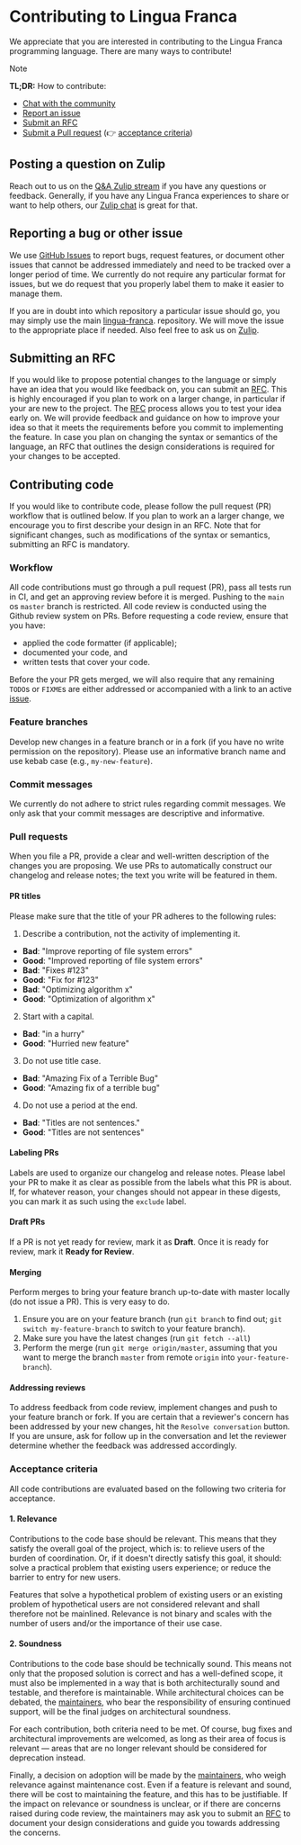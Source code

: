 # Contributing to Lingua Franca

We appreciate that you are interested in contributing to the Lingua Franca
programming language. There are many ways to contribute!

> [!NOTE]
> **TL;DR:** How to contribute:
> - [Chat with the community](https://lf-lang.zulipchat.com/)
> - [Report an issue](https://github.com/lf-lang/lingua-franca/issues)
> - [Submit an RFC](https://github.com/lf-lang/rfcs)
> - [Submit a Pull request](https://github.com/lf-lang/lingua-franca/pulls) (👉 [acceptance criteria](#acceptance))

## Posting a question on Zulip

Reach out to us on the [Q&A Zulip stream](https://lf-lang.zulipchat.com/#narrow/stream/399899-Q.26A) if you have any questions or feedback.
Generally, if you have any Lingua Franca experiences to share or want to help others, our [Zulip chat](https://lf-lang.zulipchat.com/) is great for that.

## Reporting a bug or other issue

We use [GitHub Issues](https://docs.github.com/en/issues/tracking-your-work-with-issues/about-issues) to report bugs, request features, or document other issues that cannot be addressed immediately and need to be tracked over a longer period of time. We currently do not require any particular format for issues, but we do request that you properly label them to make it easier to manage them.

If you are in doubt into which repository a particular issue should go, you may simply use the main [lingua-franca](https://github.com/lf-lang/lingua-franca).
repository. We will move the issue to the appropriate place if needed. Also feel free to ask us on [Zulip](https://lf-lang.zulipchat.com/#narrow/stream/399899-Q.26A).

## Submitting an RFC

If you would like to propose potential changes to the language or simply have an idea that you would like feedback on, you can submit an [RFC](https://github.com/lf-lang/rfcs). This is highly encouraged if you plan to work on a larger change, in particular if your are new to the project.
The [RFC](https://github.com/lf-lang/rfcs) process allows you to test your idea early on. We will provide feedback and guidance on how to improve your idea so that it meets the requirements before you commit to implementing the feature.
In case you plan on changing the syntax or semantics of the language, an RFC that outlines the design considerations is required for your changes to be accepted.

## Contributing code

If you would like to contribute code, please follow the pull request (PR) workflow that is outlined below. If you plan to work an a larger change, we encourage you to first describe your design in an RFC. Note that for significant changes, such as modifications of the syntax or semantics, submitting an RFC is mandatory.

### Workflow
All code contributions must go through a pull request (PR), pass all tests run in CI, and get an approving review before it is merged. Pushing to the `main` os `master` branch is restricted. All code review is conducted using the Github review system on PRs. Before requesting a code review, ensure that you have:
- applied the code formatter (if applicable);
- documented your code, and
- written tests that cover your code.

Before the your PR gets merged, we will also require that any remaining `TODO`s or `FIXME`s are either addressed or accompanied with a link to an active [issue](#reporting-a-bug-or-an-issue).

### Feature branches
Develop new changes in a feature branch or in a fork (if you have no write permission on the repository). Please use an informative branch name and use kebab case (e.g., `my-new-feature`).

### Commit messages
We currently do not adhere to strict rules regarding commit messages. We only ask that your commit messages are descriptive and informative.

### Pull requests
When you file a PR, provide a clear and well-written description of the changes you are proposing. We use PRs to automatically construct our changelog and release notes; the text you write will be featured in them.

#### PR titles
Please make sure that the title of your PR adheres to the following rules:
1. Describe a contribution, not the activity of implementing it.
  - **Bad**: "Improve reporting of file system errors"
  - **Good**: "Improved reporting of file system errors"
  - **Bad**: "Fixes #123"
  - **Good**: "Fix for #123"
  - **Bad**: "Optimizing algorithm x"
  - **Good**: "Optimization of algorithm x"
2. Start with a capital.
  - **Bad**: "in a hurry"
  - **Good**: "Hurried new feature"
3. Do not use title case.
  - **Bad**: "Amazing Fix of a Terrible Bug"
  - **Good**: "Amazing fix of a terrible bug"
4. Do not use a period at the end.
  - **Bad**: "Titles are not sentences."
  - **Good**: "Titles are not sentences"

#### Labeling PRs
Labels are used to organize our changelog and release notes. Please label your PR to make it as clear as possible from the labels what this PR is about. If, for whatever reason, your changes should not appear in these digests, you can mark it as such using the `exclude` label.

#### Draft PRs
If a PR is not yet ready for review, mark it as **Draft**. Once it is ready for review, mark it **Ready for Review**.

#### Merging
Perform merges to bring your feature branch up-to-date with master locally (do not issue a PR). This is very easy to do.
1. Ensure you are on your feature branch (run `git branch` to find out; `git switch my-feature-branch` to switch to your feature branch).
2. Make sure you have the latest changes (run `git fetch --all`)
3. Perform the merge (run `git merge origin/master`, assuming that you want to merge the branch `master` from remote `origin` into `your-feature-branch`).

#### Addressing reviews
To address feedback from code review, implement changes and push to your feature branch or fork. If you are certain that a reviewer's concern has been addressed by your new changes, hit the `Resolve conversation` button. If you are unsure, ask for follow up in the conversation and let the reviewer determine whether the feedback was addressed accordingly.

### Acceptance criteria
[Acceptance criteria]:
#acceptance
All code contributions are evaluated based on the following two criteria for acceptance.

#### 1. Relevance
Contributions to the code base should be relevant. This means that they satisfy the overall goal of the project, which is: to relieve users of the burden of coordination. Or, if it doesn't directly satisfy this goal, it should:
solve a practical problem that existing users experience; or
reduce the barrier to entry for new users.

Features that solve a hypothetical problem of existing users or an existing problem of hypothetical users are not considered relevant and shall therefore not be mainlined. Relevance is not binary and scales with the number of users and/or the importance of their use case.

#### 2. Soundness
Contributions to the code base should be technically sound. This means not only that the proposed solution is correct and has a well-defined scope, it must also be implemented in a way that is both architecturally sound and testable, and therefore is maintainable. While architectural choices can be debated, the [maintainers](https://github.com/orgs/lf-lang/teams/maintainers), who bear the responsibility of ensuring continued support, will be the final judges on architectural soundness.

For each contribution, both criteria need to be met. Of course, bug fixes and architectural improvements are welcomed, as long as their area of focus is relevant — areas that are no longer relevant should be considered for deprecation instead.

Finally, a decision on adoption will be made by the [maintainers](https://github.com/orgs/lf-lang/teams/maintainers), who weigh relevance against maintenance cost. Even if a feature is relevant and sound, there will be cost to maintaining the feature, and this has to be justifiable. If the impact on relevance or soundness is unclear, or if there are concerns raised during code review, the maintainers may ask you to submit an [RFC](https://github.com/lf-lang/rfcs) to document your design considerations and guide you towards addressing the concerns.
